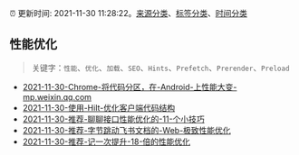 :alarm_clock: 更新时间: 2021-11-30 11:28:22。[来源分类](../README.md)、[标签分类](../TAGS.md)、[时间分类](../TIMELINE.md)

## 性能优化


> 关键字：`性能`、`优化`、`加载`、`SEO`、`Hints`、`Prefetch`、`Prerender`、`Preload`



- [2021-11-30-Chrome-将代码分区，在-Android-上性能大变-mp.weixin.qq.com](https://blogread.cn/news/go.php?idItem=14825&url=https%3A%2F%2Fmp.weixin.qq.com%2Fs%2Fge-vX2dMn3N4Pmcnz8mjTQ%3Fcomefrom%3Dhttps%253A%252F%252Fblogread.cn%252Fnews%252F) 
- [2021-11-30-使用-Hilt-优化客户端代码结构](https://toutiao.io/k/x92pljc) 
- [2021-11-30-推荐-聊聊接口性能优化的-11-个小技巧](https://toutiao.io/k/4i9d6w2) 
- [2021-11-30-推荐-字节跳动飞书文档的-Web-极致性能优化](https://toutiao.io/k/v1nqbu5) 
- [2021-11-30-推荐-记一次提升-18-倍的性能优化](https://toutiao.io/k/4m3cbld) 